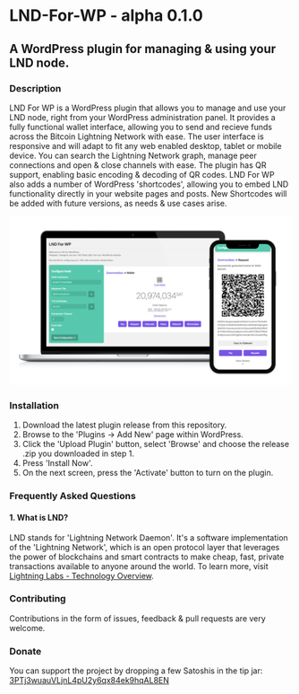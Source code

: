 # LND-For-WP  -  alpha 0.1.0
## A WordPress plugin for managing &amp; using your LND node.

### Description 
LND For WP is a WordPress plugin that allows you to manage and use your LND node, right from your WordPress administration panel. It provides a fully functional wallet interface, allowing you to send and recieve funds across the Bitcoin Lightning Network with ease. The user interface is responsive and will adapt to fit any web enabled desktop, tablet or mobile device. You can search the Lightning Network graph, manage peer connections and open & close channels with ease. 
The plugin has QR support, enabling basic encoding & decoding of QR codes.
LND For WP also adds a number of WordPress 'shortcodes', allowing you to embed LND functionality directly in your website pages and posts. New Shortcodes will be added with future versions, as needs & use cases arise.

![Plugin Preview](/lnd-for-wp-preview.png?raw=true "LND For WP Preview")

### Installation

1. Download the latest plugin release from this repository.
2. Browse to the 'Plugins -> Add New' page within WordPress.
3. Click the 'Upload Plugin' button, select 'Browse' and choose the release .zip you downloaded in step 1.
4. Press 'Install Now'.
5. On the next screen, press the 'Activate' button to turn on the plugin.

### Frequently Asked Questions

#### 1. What is LND?
  LND stands for 'Lightning Network Daemon'. It's a software implementation of the 'Lightning Network', which is an open protocol layer that leverages the power of blockchains and smart contracts to make cheap, fast, private transactions available to anyone around the world. To learn more, visit [Lightning Labs - Technology Overview](https://lightning.engineering/technology.html).

### Contributing
Contributions in the form of issues, feedback & pull requests are very welcome.<br />

### Donate
You can support the project by dropping a few Satoshis in the tip jar: [3PTj3wuauVLjnL4pU2y6qx84ek9hqAL8EN](bitcoin:3PTj3wuauVLjnL4pU2y6qx84ek9hqAL8EN)
